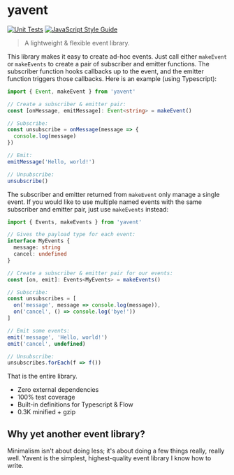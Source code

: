 # yavent

[![Unit Tests](https://github.com/swansontec/yavent/actions/workflows/unit-tests.yml/badge.svg)](https://github.com/swansontec/yavent/actions/workflows/unit-tests.yml/)
[![JavaScript Style Guide](https://img.shields.io/badge/code_style-standard-brightgreen.svg)](https://standardjs.com)

> A lightweight & flexible event library.

This library makes it easy to create ad-hoc events. Just call either `makeEvent` or `makeEvents` to create a pair of subscriber and emitter functions. The subscriber function hooks callbacks up to the event, and the emitter function triggers those callbacks. Here is an example (using Typescript):

```typescript
import { Event, makeEvent } from 'yavent'

// Create a subscriber & emitter pair:
const [onMessage, emitMessage]: Event<string> = makeEvent()

// Subscribe:
const unsubscribe = onMessage(message => {
  console.log(message)
})

// Emit:
emitMessage('Hello, world!')

// Unsubscribe:
unsubscribe()
```

The subscriber and emitter returned from `makeEvent` only manage a single event. If you would like to use multiple named events with the same subscriber and emitter pair, just use `makeEvents` instead:

```typescript
import { Events, makeEvents } from 'yavent'

// Gives the payload type for each event:
interface MyEvents {
  message: string
  cancel: undefined
}

// Create a subscriber & emitter pair for our events:
const [on, emit]: Events<MyEvents> = makeEvents()

// Subscribe:
const unsubscribes = [
  on('message', message => console.log(message)),
  on('cancel', () => console.log('bye!'))
]

// Emit some events:
emit('message', 'Hello, world!')
emit('cancel', undefined)

// Unsubscribe:
unsubscribes.forEach(f => f())
```

That is the entire library.

- Zero external dependencies
- 100% test coverage
- Built-in definitions for Typescript & Flow
- 0.3K minified + gzip

## Why yet another event library?

Minimalism isn't about doing less; it's about doing a few things really, really well. Yavent is the simplest, highest-quality event library I know how to write.

